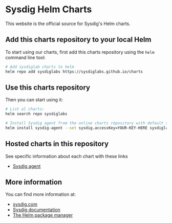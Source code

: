 # Sysdig Helm Charts

This website is the official source for Sysdig's Helm charts.

## Add this charts repository to your local Helm

To start using our charts, first add this charts repository using the `helm` command line tool:

```bash
# Add sysdiglab charts to helm
helm repo add sysdiglabs https://sysdiglabs.github.io/charts
```
## Use this charts repository

Then you can start using it:

```bash
# List al charts:
helm search repo sysdiglabs

# Install Sysdig agent from the online charts repository with default settings using:
helm install sysdig-agent --set sysdig.accessKey=YOUR-KEY-HERE sysdiglabs/sysdig
```

## Hosted charts in this repository

See specific information about each chart with these links
* [Sysdig agent](./sources/sysdig/README.md)


## More information

You can find more information at:
* [sysdig.com](https://sysdig.com/)
* [Sysdig documentation](https://docs.sysdig.com/)
* [The Helm package manager](https://helm.sh/)